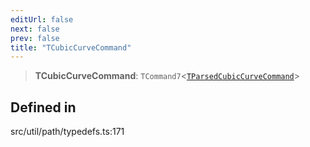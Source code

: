 ```yaml
---
editUrl: false
next: false
prev: false
title: "TCubicCurveCommand"
---
```


> **TCubicCurveCommand**: `TCommand7`\<[`TParsedCubicCurveCommand`](/api/namespaces/util/type-aliases/tparsedcubiccurvecommand/)\>

## Defined in

src/util/path/typedefs.ts:171
